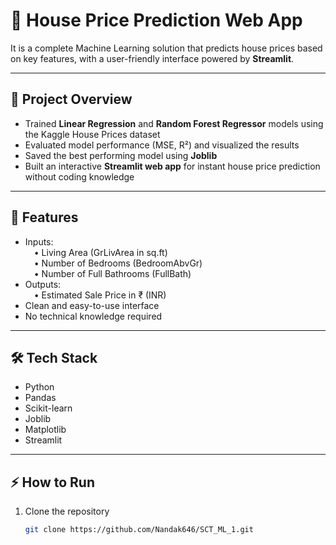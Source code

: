 # 🏡 House Price Prediction Web App

It is a complete Machine Learning solution that predicts house prices based on key features, with a user-friendly interface powered by **Streamlit**.

---

## 🌟 Project Overview

- Trained **Linear Regression** and **Random Forest Regressor** models using the Kaggle House Prices dataset  
- Evaluated model performance (MSE, R²) and visualized the results  
- Saved the best performing model using **Joblib**  
- Built an interactive **Streamlit web app** for instant house price prediction without coding knowledge  

---

## 🚀 Features

- Inputs:  
 • Living Area (GrLivArea in sq.ft)  
 • Number of Bedrooms (BedroomAbvGr)  
 • Number of Full Bathrooms (FullBath)  
- Outputs:  
 • Estimated Sale Price in ₹ (INR)  
- Clean and easy-to-use interface  
- No technical knowledge required  

---

## 🛠️ Tech Stack

- Python  
- Pandas  
- Scikit-learn  
- Joblib  
- Matplotlib  
- Streamlit  

---

## ⚡ How to Run

1. Clone the repository  
   ```bash
   git clone https://github.com/Nandak646/SCT_ML_1.git
